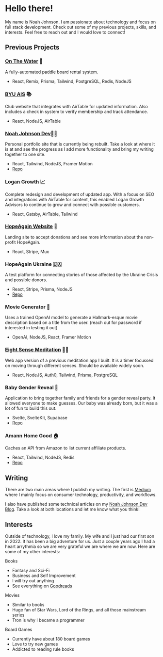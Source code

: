 # Hello there!
My name is Noah Johnson. I am passionate about technology and focus on full stack development. Check out some of my previous projects, skills, and interests. Feel free to reach out and I would love to connect!

## Previous Projects
### [On The Water](https://onthewater.rentals) 🌊
A fully-automated paddle board rental system.
- React, Remix, Prisma, Tailwind, PostgreSQL, Redis, NodeJS

### [BYU AIS](https://ais.byu.edu) 📚
Club website that integrates with AirTable for updated information. Also includes a check in system to verify membership and track attendance.
- React, NodeJS, AirTable

### [Noah Johnson Dev](https://noahjohnson.dev)👨‍💻
Personal portfolio site that is currently being rebuilt. Take a look at where it is at and see the progress as I add more functionality and bring my writing together to one site.
- React, Tailwind, NodeJS, Framer Motion
- [Repo](https://github.com/jnoahjohnson/noah-johnson-dev)

### [Logan Growth](https://logangrowth.com) 📈
Complete redesign and development of updated app. With a focus on SEO and integrations with AirTable for content, this enabled Logan Growth Advisors to continue to grow and connect with possible customers.
- React, Gatsby, AirTable, Tailwind

### [HopeAgain Website](https://hopeagain.today) 🙏
Landing site to accept donations and see more information about the non-profit HopeAgain.
- React, Stripe, Mux

### HopeAgain Ukraine 🇺🇦
A test platform for connecting stories of those affected by the Ukraine Crisis and possible donors.
- React, Stripe, Prisma, NodeJS
- [Repo](https://github.com/jnoahjohnson/hope-again-ukraine)

### Movie Generator 🎥
Uses a trained OpenAI model to generate a Hallmark-esque movie description based on a title from the user. (reach out for password if interested in testing it out)
- OpenAI, NodeJS, React, Framer Motion

### [Eight Sense Meditation](https://8sense.today) 🧘‍♀️
Web app version of a previous meditation app I built. It is a timer focussed on moving through different senses. Should be available widely soon.
- React, NodeJS, Auth0, Tailwind, Prisma, PostgreSQL

### Baby Gender Reveal 👶
Application to bring together family and friends for a gender reveal party. It allowed everyone to make guesses. Our baby was already born, but it was a lot of fun to build this out.
- Svelte, SvelteKit, Supabase
- [Repo](https://github.com/jnoahjohnson/gender-reveal)

### Amann Home Good 🏠
Caches an API from Amazon to list current affiliate products.
- React, Tailwind, NodeJS, Redis
- [Repo](https://github.com/jnoahjohnson/amann-home-goods)


## Writing 
There are two main areas where I publish my writing. The first is [Medium](https://medium.com/@jnoahjohnson) where I mainly focus on consumer technology, productivity, and workflows.

I also have published some technical articles on my [Noah Johnson Dev Blog](https://blog.noahjohnson.dev). Take a look at both locations and let me know what you think!

## Interests
Outside of technology, I love my family. My wife and I just had our first son in 2022. It has been a big adventure for us. Just a couple years ago I had a heart arrythmia so we are very grateful we are where we are now. Here are some of my other interests:

Books
- Fantasy and Sci-Fi
- Business and Self Improvement
- I will try out anything
- See everything on [Goodreads](https://www.goodreads.com/user/show/96172805-noah-johnson)

Movies
- Similar to books
- Huge fan of Star Wars, Lord of the Rings, and all those mainstream series
- Tron is why I became a programmer

Board Games
- Currently have about 180 board games
- Love to try new games
- Addicted to reading rule books

